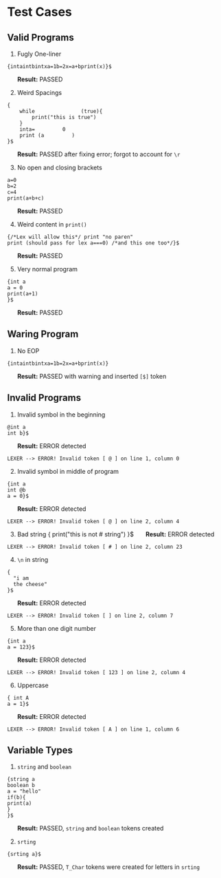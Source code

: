 # Test Cases

## Valid Programs
1. Fugly One-liner
```
{intaintbintxa=1b=2x=a+bprint(x)}$
```
&nbsp;&nbsp;&nbsp;&nbsp;&nbsp;&nbsp;**Result:** PASSED

2. Weird Spacings
```
{
    while               (true){
        print("this is true")
    }
    inta=         0
    print (a         )
}$
```
&nbsp;&nbsp;&nbsp;&nbsp;&nbsp;&nbsp;**Result:** PASSED after fixing error; forgot to account for `\r`

3. No open and closing brackets
```
a=0
b=2
c=4
print(a+b+c)
```
&nbsp;&nbsp;&nbsp;&nbsp;&nbsp;&nbsp;**Result:** PASSED

4. Weird content in `print()`
```
{/*Lex will allow this*/ print "no paren"
print (should pass for lex a===0) /*and this one too*/}$
```
&nbsp;&nbsp;&nbsp;&nbsp;&nbsp;&nbsp;**Result:** PASSED

5. Very normal program
```
{int a
a = 0
print(a+1)
}$
```
&nbsp;&nbsp;&nbsp;&nbsp;&nbsp;&nbsp;**Result:** PASSED

## Waring Program
1. No EOP
```
{intaintbintxa=1b=2x=a+bprint(x)}
```
&nbsp;&nbsp;&nbsp;&nbsp;&nbsp;&nbsp;**Result:** PASSED with warning and inserted `[$]` token

## Invalid Programs
1. Invalid symbol in the beginning
```
@int a
int b}$
```
&nbsp;&nbsp;&nbsp;&nbsp;&nbsp;&nbsp;**Result:** ERROR detected
```
LEXER --> ERROR! Invalid token [ @ ] on line 1, column 0
```

2. Invalid symbol in middle of program
```
{int a
int @b
a = 0}$
```
&nbsp;&nbsp;&nbsp;&nbsp;&nbsp;&nbsp;**Result:** ERROR detected
```
LEXER --> ERROR! Invalid token [ @ ] on line 2, column 4
```

3. Bad string 
{
    print("this is not # string")
}$
&nbsp;&nbsp;&nbsp;&nbsp;&nbsp;&nbsp;**Result:** ERROR detected
```
LEXER --> ERROR! Invalid token [ # ] on line 2, column 23
```

4. `\n` in string
```
{
  "i am
  the cheese"
}$
```
&nbsp;&nbsp;&nbsp;&nbsp;&nbsp;&nbsp;**Result:** ERROR detected
```
LEXER --> ERROR! Invalid token [ ] on line 2, column 7
```


5. More than one digit number
```
{int a
a = 123}$
```
&nbsp;&nbsp;&nbsp;&nbsp;&nbsp;&nbsp;**Result:** ERROR detected
```
LEXER --> ERROR! Invalid token [ 123 ] on line 2, column 4
```

6. Uppercase
```
{ int A
a = 1}$
```
&nbsp;&nbsp;&nbsp;&nbsp;&nbsp;&nbsp;**Result:** ERROR detected
```
LEXER --> ERROR! Invalid token [ A ] on line 1, column 6
```
## Variable Types
1. `string` and `boolean`
```
{string a
boolean b
a = "hello"
if(b){
print(a)
}
}$
```
&nbsp;&nbsp;&nbsp;&nbsp;&nbsp;&nbsp;**Result:** PASSED, `string` and `boolean` tokens created

2. `srting`
```
{srting a}$
```
&nbsp;&nbsp;&nbsp;&nbsp;&nbsp;&nbsp;**Result:** PASSED, `T_Char` tokens were created for letters in `srting`

